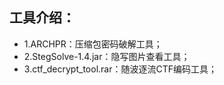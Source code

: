 <h2>工具介绍：</h2>
<ul>
<li>
1.ARCHPR：压缩包密码破解工具；<br>
</li>
<li>
2.StegSolve-1.4.jar：隐写图片查看工具；<br>
</li>
<li>
3.ctf_decrypt_tool.rar：随波逐流CTF编码工具；<br>
</li>
<ul>


